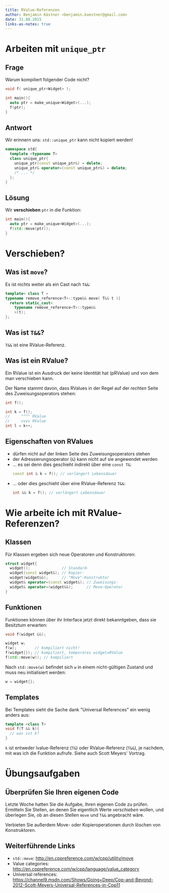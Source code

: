 ```yaml
---
title: RValue-Referenzen
author: Benjamin Kästner <benjamin.kaestner@gmail.com>
date: 31.08.2015
links-as-notes: true
---
```

# Arbeiten mit `unique_ptr`

## Frage

Warum kompiliert folgender Code nicht?

``` cpp
void f( unique_ptr<Widget> );

int main(){
  auto ptr = make_unique<Widget>(...);
  f(ptr);
}
```

## Antwort
Wir erinnern uns: `std::unique_ptr` kann nicht kopiert werden!

```cpp
namespace std{
  template <typename T>
  class unique_ptr{
    unique_ptr(const unique_ptr&) = delete;
    unique_ptr& operator=(const unique_ptr&) = delete;
    /* ... */
  };
}
```

## Lösung
Wir __verschieben__ `ptr` in die Funktion:

```cpp
int main(){
  auto ptr = make_unique<Widget>(...);
  f(std::move(ptr));
}
```

# Verschieben?

## Was ist `move`?

Es ist nichts weiter als ein Cast nach `T&&`:

```cpp
template< class T >
typename remove_reference<T>::type&& move( T&& t ){
  return static_cast<
    typename remove_reference<T>::type&&
    >(t);
};
```

## Was ist `T&&`?

`T&&` ist eine RValue-Referenz.

## Was ist ein RValue?

Ein RValue ist ein Ausdruck der keine Identität hat (pRValue) und von
dem man verschieben kann.

Der Name stammt davon, dass RValues in der Regel auf der
_rechten_ Seite des Zuweisungsoperators stehen:

```cpp
int f();

int k = f();
//     ^^^^ RValue
//     vvvv RValue
int l = k++;
```

## Eigenschaften von RValues
- dürfen nicht auf der linken Seite des Zuweisungsoperators stehen
- der Adressierungsoperator (`&`) kann nicht auf sie angewendet werden
- ... es sei denn dies geschieht indirekt über eine `const T&`:
    ```cpp
    const int & k = f(); // verlängert Lebensdauer
    ```
- ... oder dies geschieht über eine RValue-Referenz `T&&`:
    ```cpp
    int && k = f(); // verlängert Lebensdauer
    ```

# Wie arbeite ich mit RValue-Referenzen?

## Klassen
Für Klassen ergeben sich neue Operatoren und Konstruktoren:

```cpp
struct widget{
  widget();              // Standard-
  widget(const widget&); // Kopier-
  widget(widget&&);      // "Move"-Konstruktor
  widget& operator=(const widget&); // Zuweisungs-
  widget& operator=(widget&&);      // Move-Operator
}
```

## Funktionen
Funktionen können über ihr Interface jetzt direkt bekanntgeben, dass
sie Besitztum erwarten:

```cpp
void f(widget &&);

widget w;
f(w);        // kompiliert nicht!
f(widget{}); // kompiliert, temporäres widget=RValue
f(std::move(w)); // kompiliert
```
Nach `std::move(w)` befindet sich `w` in einem nicht-gültigen Zustand
und muss neu initialisiert werden:

```cpp
w = widget{};
```

## Templates
Bei Templates sieht die Sache dank "Universal References" ein wenig
anders aus:

```cpp
template <class T>
void f(T && k){
  // was ist k?
}
```
`k` ist entweder lvalue-Referenz (`T&`) oder RValue-Referenz (`T&&`),
je nachdem, mit was ich die Funktion aufrufe. Siehe auch Scott Meyers'
Vortrag.

# Übungsaufgaben
## Überprüfen Sie Ihren eigenen Code
Letzte Woche hatten Sie die Aufgabe, Ihren eigenen Code zu prüfen.
Ermitteln Sie Stellen, an denen Sie eigentlich Werte _verschieben_
wollen, und überlegen Sie, ob an diesen Stellen `move` und `T&&`
angebracht wäre.

Verbieten Sie außerdem Move- oder Kopieroperationen durch löschen von
Konstruktoren.

## Weiterführende Links

- `std::move`: http://en.cppreference.com/w/cpp/utility/move
- Value categories: http://en.cppreference.com/w/cpp/language/value_category
- Universal references: https://channel9.msdn.com/Shows/Going+Deep/Cpp-and-Beyond-2012-Scott-Meyers-Universal-References-in-Cpp11
